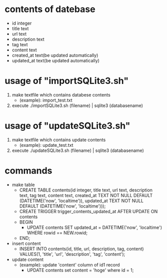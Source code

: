 # contents of datebase
- id integer
- title text
- url text
- description text
- tag text
- content text
- created_at text(be updated automatically)
- updated_at text(be updated automatically)
# usage of "importSQLite3.sh"
1. make textfile which contains databese contents
    - (example): import_test.txt
2. execute ./importSQLite3.sh (filename) | sqlite3 (databasename)
# usage of "updateSQLite3.sh"
1. make textfile which contains update contents
    - (example): update_test.txt
2. execute ./updateSQLite3.sh (filename) | sqlite3 (databasename)
# commands
- make table
    - CREATE TABLE contents(id integer, title text, url text, description text, tag text, content text, created_at TEXT NOT NULL DEFAULT (DATETIME('now', 'localtime')), updated_at TEXT NOT NULL DEFAULT (DATETIME('now', 'localtime')));
    - CREATE TRIGGER trigger_contents_updated_at AFTER UPDATE ON contents
    - BEGIN
        - UPDATE contents SET updated_at = DATETIME('now', 'localtime') WHERE rowid == NEW.rowid;
    - END;
- insert content
    - INSERT INTO contents(id, title, url, description, tag, content) VALUES(1, 'title', 'url', 'description', 'tag', 'content');
- update content
    - (example): update 'content' column of id1 record
        - UPDATE contents set content = 'hoge' where id = 1;